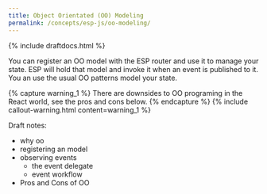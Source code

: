 ```yaml
---
title: Object Orientated (OO) Modeling
permalink: /concepts/esp-js/oo-modeling/
---
```


{% include draftdocs.html %}

You can register an OO model with the ESP router and use it to manage your state. 
ESP will hold that model and invoke it when an event is published to it.
You an use the usual OO patterns model your state.

{% capture warning_1 %}
There are downsides to OO programing in the React world, see the pros and cons below.
{% endcapture %}
{% include callout-warning.html content=warning_1 %}



Draft notes:

* why oo
* registering an model
* observing events 
  * the event delegate 
  * event workflow 
* Pros and Cons of OO